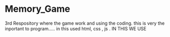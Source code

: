 # Memory_Game
3rd Respository
where the game work and using the coding.
this is very the inportant to program.....
in this used html, css , js . IN THIS WE USE 
